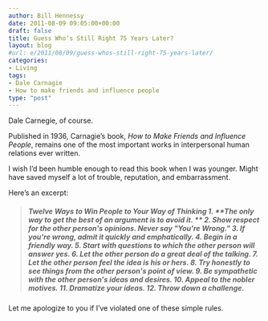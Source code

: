 ```yaml
---
author: Bill Hennessy
date: 2011-08-09 09:05:00+00:00
draft: false
title: Guess Who’s Still Right 75 Years Later?
layout: blog
#url: e/2011/08/09/guess-whos-still-right-75-years-later/
categories:
- Living
tags:
- Dale Carnagie
- How to make friends and influence people
type: "post"
---
```


Dale Carnegie, of course. 

Published in 1936, Carnagie’s book, _How to Make Friends and Influence People_, remains one of the most important works in interpersonal human relations ever written. 

I wish I’d been humble enough to read this book when I was younger. Might have saved myself a lot of trouble, reputation, and embarrassment. 

Here’s an excerpt: 



> ##### Twelve Ways to Win People to Your Way of Thinking   1. **The only way to get the best of an argument is to avoid it. **   2. Show respect for the other person's opinions. Never say "You're Wrong."    3. If you're wrong, admit it quickly and emphatically.    4. Begin in a friendly way.    5. Start with questions to which the other person will answer yes.    6. Let the other person do a great deal of the talking.    7. Let the other person feel the idea is his or hers.    8. Try honestly to see things from the other person's point of view.    9. Be sympathetic with the other person's ideas and desires.    10. Appeal to the nobler motives.    11. Dramatize your ideas.    12. Throw down a challenge.



Let me apologize to you if I’ve violated one of these simple rules.
